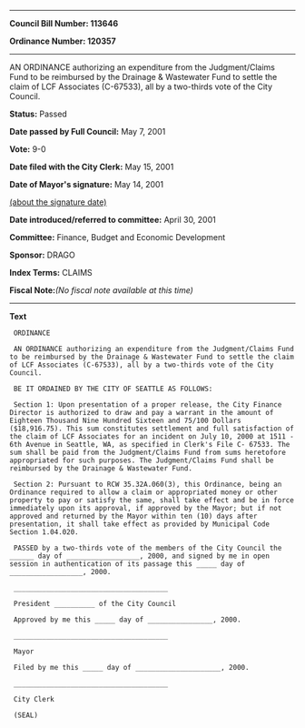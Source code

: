 

********

**Council Bill Number: 113646**
   
**Ordinance Number: 120357**
********

 AN ORDINANCE authorizing an expenditure from the Judgment/Claims Fund to be reimbursed by the Drainage & Wastewater Fund to settle the claim of LCF Associates (C-67533), all by a two-thirds vote of the City Council.

**Status:** Passed
   
**Date passed by Full Council:** May 7, 2001
   
**Vote:** 9-0
   
**Date filed with the City Clerk:** May 15, 2001
   
**Date of Mayor's signature:** May 14, 2001
   
[(about the signature date)](/~public/approvaldate.htm)
   
   
   
**Date introduced/referred to committee:** April 30, 2001
   
**Committee:** Finance, Budget and Economic Development
   
**Sponsor:** DRAGO
   
   
**Index Terms:** CLAIMS

**Fiscal Note:**_(No fiscal note available at this time)_

********

**Text**
   
```
 ORDINANCE

 AN ORDINANCE authorizing an expenditure from the Judgment/Claims Fund to be reimbursed by the Drainage & Wastewater Fund to settle the claim of LCF Associates (C-67533), all by a two-thirds vote of the City Council.

 BE IT ORDAINED BY THE CITY OF SEATTLE AS FOLLOWS:

 Section 1: Upon presentation of a proper release, the City Finance Director is authorized to draw and pay a warrant in the amount of Eighteen Thousand Nine Hundred Sixteen and 75/100 Dollars ($18,916.75). This sum constitutes settlement and full satisfaction of the claim of LCF Associates for an incident on July 10, 2000 at 1511 - 6th Avenue in Seattle, WA, as specified in Clerk's File C- 67533. The sum shall be paid from the Judgment/Claims Fund from sums heretofore appropriated for such purposes. The Judgment/Claims Fund shall be reimbursed by the Drainage & Wastewater Fund.

 Section 2: Pursuant to RCW 35.32A.060(3), this Ordinance, being an Ordinance required to allow a claim or appropriated money or other property to pay or satisfy the same, shall take effect and be in force immediately upon its approval, if approved by the Mayor; but if not approved and returned by the Mayor within ten (10) days after presentation, it shall take effect as provided by Municipal Code Section 1.04.020.

 PASSED by a two-thirds vote of the members of the City Council the ______ day of __________________, 2000, and signed by me in open session in authentication of its passage this _____ day of __________________, 2000.

 ______________________________________

 President __________ of the City Council

 Approved by me this _____ day of ________________, 2000.

 ______________________________________

 Mayor

 Filed by me this _____ day of _____________________, 2000.

 ______________________________________

 City Clerk

 (SEAL)

```
